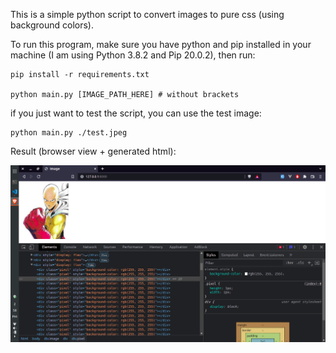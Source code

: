 This is a simple python script to convert images to pure css (using background colors).

To run this program, make sure you have python and pip installed in your machine (I am using Python 3.8.2 and Pip 20.0.2), then run:
```
pip install -r requirements.txt

python main.py [IMAGE_PATH_HERE] # without brackets
```

if you just want to test the script, you can use the test image:
```
python main.py ./test.jpeg
```

Result (browser view + generated html):

![Generated html and browser result](images/result.png)
